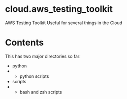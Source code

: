 # cloud.aws_testing_toolkit
AWS Testing Toolkit Useful for several things in the Cloud

# Contents
This has two major directories so far:
* python
* * python scripts
* scripts
* * bash and zsh scripts

